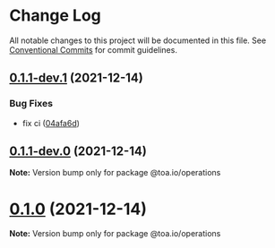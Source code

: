 # Change Log

All notable changes to this project will be documented in this file.
See [Conventional Commits](https://conventionalcommits.org) for commit guidelines.

## [0.1.1-dev.1](https://github.com/toa-io/toa/compare/v0.1.1-dev.0...v0.1.1-dev.1) (2021-12-14)


### Bug Fixes

* fix ci ([04afa6d](https://github.com/toa-io/toa/commit/04afa6d159869f35f5b7bd1cd930bd6413b6cec1))





## [0.1.1-dev.0](https://github.com/toa-io/toa/compare/v0.1.0...v0.1.1-dev.0) (2021-12-14)

**Note:** Version bump only for package @toa.io/operations





# [0.1.0](https://github.com/toa-io/toa/compare/v0.1.0-dev.0...v0.1.0) (2021-12-14)

**Note:** Version bump only for package @toa.io/operations
